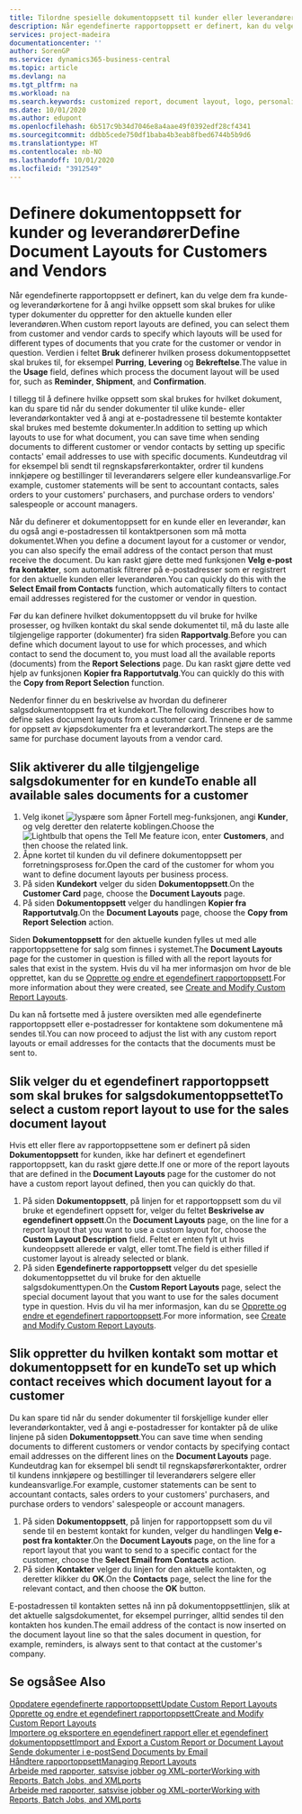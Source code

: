 ```yaml
---
title: Tilordne spesielle dokumentoppsett til kunder eller leverandører | Microsoft Docs
description: Når egendefinerte rapportoppsett er definert, kan du velge dem fra kunde- og leverandørkortene for å angi at de valgte oppsettene skal brukes for dokumenter du oppretter for den aktuelle kunden eller leverandøren.
services: project-madeira
documentationcenter: ''
author: SorenGP
ms.service: dynamics365-business-central
ms.topic: article
ms.devlang: na
ms.tgt_pltfrm: na
ms.workload: na
ms.search.keywords: customized report, document layout, logo, personalize
ms.date: 10/01/2020
ms.author: edupont
ms.openlocfilehash: 6b517c9b34d7046e8a4aae49f0392edf28cf4341
ms.sourcegitcommit: ddbb5cede750df1baba4b3eab8fbed6744b5b9d6
ms.translationtype: HT
ms.contentlocale: nb-NO
ms.lasthandoff: 10/01/2020
ms.locfileid: "3912549"
---
```

# <a name="define-document-layouts-for-customers-and-vendors"></a><span data-ttu-id="59e9d-103">Definere dokumentoppsett for kunder og leverandører</span><span class="sxs-lookup"><span data-stu-id="59e9d-103">Define Document Layouts for Customers and Vendors</span></span>
<span data-ttu-id="59e9d-104">Når egendefinerte rapportoppsett er definert, kan du velge dem fra kunde- og leverandørkortene for å angi hvilke oppsett som skal brukes for ulike typer dokumenter du oppretter for den aktuelle kunden eller leverandøren.</span><span class="sxs-lookup"><span data-stu-id="59e9d-104">When custom report layouts are defined, you can select them from customer and vendor cards to specify which layouts will be used for different types of documents that you crate for the customer or vendor in question.</span></span> <span data-ttu-id="59e9d-105">Verdien i feltet **Bruk** definerer hvilken prosess dokumentoppsettet skal brukes til, for eksempel **Purring**, **Levering** og **Bekreftelse**.</span><span class="sxs-lookup"><span data-stu-id="59e9d-105">The value in the **Usage** field, defines which process the document layout will be used for, such as **Reminder**, **Shipment**, and **Confirmation**.</span></span>

<span data-ttu-id="59e9d-106">I tillegg til å definere hvilke oppsett som skal brukes for hvilket dokument, kan du spare tid når du sender dokumenter til ulike kunde- eller leverandørkontakter ved å angi at e-postadressene til bestemte kontakter skal brukes med bestemte dokumenter.</span><span class="sxs-lookup"><span data-stu-id="59e9d-106">In addition to setting up which layouts to use for what document, you can save time when sending documents to different customer or vendor contacts by setting up specific contacts' email addresses to use with specific documents.</span></span> <span data-ttu-id="59e9d-107">Kundeutdrag vil for eksempel bli sendt til regnskapsførerkontakter, ordrer til kundens innkjøpere og bestillinger til leverandørers selgere eller kundeansvarlige.</span><span class="sxs-lookup"><span data-stu-id="59e9d-107">For example, customer statements will be sent to accountant contacts, sales orders to your customers' purchasers, and purchase orders to vendors' salespeople or account managers.</span></span>

<span data-ttu-id="59e9d-108">Når du definerer et dokumentoppsett for en kunde eller en leverandør, kan du også angi e-postadressen til kontaktpersonen som må motta dokumentet.</span><span class="sxs-lookup"><span data-stu-id="59e9d-108">When you define a document layout for a customer or vendor, you can also specify the email address of the contact person that must receive the document.</span></span> <span data-ttu-id="59e9d-109">Du kan raskt gjøre dette med funksjonen **Velg e-post fra kontakter**, som automatisk filtrerer på e-postadresser som er registrert for den aktuelle kunden eller leverandøren.</span><span class="sxs-lookup"><span data-stu-id="59e9d-109">You can quickly do this with the **Select Email from Contacts** function, which automatically filters to contact email addresses registered for the customer or vendor in question.</span></span>

<span data-ttu-id="59e9d-110">Før du kan definere hvilket dokumentoppsett du vil bruke for hvilke prosesser, og hvilken kontakt du skal sende dokumentet til, må du laste alle tilgjengelige rapporter (dokumenter) fra siden **Rapportvalg**.</span><span class="sxs-lookup"><span data-stu-id="59e9d-110">Before you can define which document layout to use for which processes, and which contact to send the document to, you must load all the available reports (documents) from the **Report Selections** page.</span></span> <span data-ttu-id="59e9d-111">Du kan raskt gjøre dette ved hjelp av funksjonen **Kopier fra Rapportutvalg**.</span><span class="sxs-lookup"><span data-stu-id="59e9d-111">You can quickly do this with the **Copy from Report Selection** function.</span></span>

<span data-ttu-id="59e9d-112">Nedenfor finner du en beskrivelse av hvordan du definerer salgsdokumentoppsett fra et kundekort.</span><span class="sxs-lookup"><span data-stu-id="59e9d-112">The following describes how to define sales document layouts from a customer card.</span></span> <span data-ttu-id="59e9d-113">Trinnene er de samme for oppsett av kjøpsdokumenter fra et leverandørkort.</span><span class="sxs-lookup"><span data-stu-id="59e9d-113">The steps are the same for purchase document layouts from a vendor card.</span></span>

## <a name="to-enable-all-available-sales-documents-for-a-customer"></a><span data-ttu-id="59e9d-114">Slik aktiverer du alle tilgjengelige salgsdokumenter for en kunde</span><span class="sxs-lookup"><span data-stu-id="59e9d-114">To enable all available sales documents for a customer</span></span>
1. <span data-ttu-id="59e9d-115">Velg ikonet ![lyspære som åpner Fortell meg-funksjonen](media/ui-search/search_small.png "Fortell hva du vil gjøre"), angi **Kunder**, og velg deretter den relaterte koblingen.</span><span class="sxs-lookup"><span data-stu-id="59e9d-115">Choose the ![Lightbulb that opens the Tell Me feature](media/ui-search/search_small.png "Tell me what you want to do") icon, enter **Customers**, and then choose the related link.</span></span>
2. <span data-ttu-id="59e9d-116">Åpne kortet til kunden du vil definere dokumentoppsett per forretningsprosess for.</span><span class="sxs-lookup"><span data-stu-id="59e9d-116">Open the card of the customer for whom you want to define document layouts per business process.</span></span>
3. <span data-ttu-id="59e9d-117">På siden **Kundekort** velger du siden **Dokumentoppsett**.</span><span class="sxs-lookup"><span data-stu-id="59e9d-117">On the **Customer Card** page, choose the **Document Layouts** page.</span></span>
4. <span data-ttu-id="59e9d-118">På siden **Dokumentoppsett** velger du handlingen **Kopier fra Rapportutvalg**.</span><span class="sxs-lookup"><span data-stu-id="59e9d-118">On the **Document Layouts** page, choose the **Copy from Report Selection** action.</span></span>

<span data-ttu-id="59e9d-119">Siden **Dokumentoppsett** for den aktuelle kunden fylles ut med alle rapportoppsettene for salg som finnes i systemet.</span><span class="sxs-lookup"><span data-stu-id="59e9d-119">The **Document Layouts** page for the customer in question is filled with all the report layouts for sales that exist in the system.</span></span> <span data-ttu-id="59e9d-120">Hvis du vil ha mer informasjon om hvor de ble opprettet, kan du se [Opprette og endre et egendefinert rapportoppsett](ui-how-create-custom-report-layout.md).</span><span class="sxs-lookup"><span data-stu-id="59e9d-120">For more information about they were created, see [Create and Modify Custom Report Layouts](ui-how-create-custom-report-layout.md).</span></span>

<span data-ttu-id="59e9d-121">Du kan nå fortsette med å justere oversikten med alle egendefinerte rapportoppsett eller e-postadresser for kontaktene som dokumentene må sendes til.</span><span class="sxs-lookup"><span data-stu-id="59e9d-121">You can now proceed to adjust the list with any custom report layouts or email addresses for the contacts that the documents must be sent to.</span></span>

## <a name="to-select-a-custom-report-layout-to-use-for-the-sales-document-layout"></a><span data-ttu-id="59e9d-122">Slik velger du et egendefinert rapportoppsett som skal brukes for salgsdokumentoppsettet</span><span class="sxs-lookup"><span data-stu-id="59e9d-122">To select a custom report layout to use for the sales document layout</span></span>
<span data-ttu-id="59e9d-123">Hvis ett eller flere av rapportoppsettene som er definert på siden **Dokumentoppsett** for kunden, ikke har definert et egendefinert rapportoppsett, kan du raskt gjøre dette.</span><span class="sxs-lookup"><span data-stu-id="59e9d-123">If one or more of the report layouts that are defined in the **Document Layouts** page for the customer do not have a custom report layout defined, then you can quickly do that.</span></span>

1. <span data-ttu-id="59e9d-124">På siden **Dokumentoppsett**, på linjen for et rapportoppsett som du vil bruke et egendefinert oppsett for, velger du feltet **Beskrivelse av egendefinert oppsett**.</span><span class="sxs-lookup"><span data-stu-id="59e9d-124">On the **Document Layouts** page, on the line for a report layout that you want to use a custom layout for, choose the **Custom Layout Description** field.</span></span> <span data-ttu-id="59e9d-125">Feltet er enten fylt ut hvis kundeoppsett allerede er valgt, eller tomt.</span><span class="sxs-lookup"><span data-stu-id="59e9d-125">The field is either filled if customer layout is already selected or blank.</span></span>
2. <span data-ttu-id="59e9d-126">På siden **Egendefinerte rapportoppsett** velger du det spesielle dokumentoppsettet du vil bruke for den aktuelle salgsdokumenttypen.</span><span class="sxs-lookup"><span data-stu-id="59e9d-126">On the **Custom Report Layouts** page, select the special document layout that you want to use for the sales document type in question.</span></span> <span data-ttu-id="59e9d-127">Hvis du vil ha mer informasjon, kan du se [Opprette og endre et egendefinert rapportoppsett](ui-how-create-custom-report-layout.md).</span><span class="sxs-lookup"><span data-stu-id="59e9d-127">For more information, see [Create and Modify Custom Report Layouts](ui-how-create-custom-report-layout.md).</span></span>

## <a name="to-set-up-which-contact-receives-which-document-layout-for-a-customer"></a><span data-ttu-id="59e9d-128">Slik oppretter du hvilken kontakt som mottar et dokumentoppsett for en kunde</span><span class="sxs-lookup"><span data-stu-id="59e9d-128">To set up which contact receives which document layout for a customer</span></span>
<span data-ttu-id="59e9d-129">Du kan spare tid når du sender dokumenter til forskjellige kunder eller leverandørkontakter, ved å angi e-postadresser for kontakter på de ulike linjene på siden **Dokumentoppsett**.</span><span class="sxs-lookup"><span data-stu-id="59e9d-129">You can save time when sending documents to different customers or vendor contacts by specifying contact email addresses on the different lines on the **Document Layouts** page.</span></span> <span data-ttu-id="59e9d-130">Kundeutdrag kan for eksempel bli sendt til regnskapsførerkontakter, ordrer til kundens innkjøpere og bestillinger til leverandørers selgere eller kundeansvarlige.</span><span class="sxs-lookup"><span data-stu-id="59e9d-130">For example, customer statements can be sent to accountant contacts, sales orders to your customers' purchasers, and purchase orders to vendors' salespeople or account managers.</span></span>

1. <span data-ttu-id="59e9d-131">På siden **Dokumentoppsett**, på linjen for rapportoppsett som du vil sende til en bestemt kontakt for kunden, velger du handlingen **Velg e-post fra kontakter**.</span><span class="sxs-lookup"><span data-stu-id="59e9d-131">On the **Document Layouts** page, on the line for a report layout that you want to send to a specific contact for the customer, choose the **Select Email from Contacts** action.</span></span>
2. <span data-ttu-id="59e9d-132">På siden **Kontakter** velger du linjen for den aktuelle kontakten, og deretter klikker du **OK**.</span><span class="sxs-lookup"><span data-stu-id="59e9d-132">On the **Contacts** page, select the line for the relevant contact, and then choose the **OK** button.</span></span>

<span data-ttu-id="59e9d-133">E-postadressen til kontakten settes nå inn på dokumentoppsettlinjen, slik at det aktuelle salgsdokumentet, for eksempel purringer, alltid sendes til den kontakten hos kunden.</span><span class="sxs-lookup"><span data-stu-id="59e9d-133">The email address of the contact is now inserted on the document layout line so that the sales document in question, for example, reminders, is always sent to that contact at the customer's company.</span></span>

## <a name="see-also"></a><span data-ttu-id="59e9d-134">Se også</span><span class="sxs-lookup"><span data-stu-id="59e9d-134">See Also</span></span>  
[<span data-ttu-id="59e9d-135">Oppdatere egendefinerte rapportoppsett</span><span class="sxs-lookup"><span data-stu-id="59e9d-135">Update Custom Report Layouts</span></span>](ui-update-report-layouts.md)  
[<span data-ttu-id="59e9d-136">Opprette og endre et egendefinert rapportoppsett</span><span class="sxs-lookup"><span data-stu-id="59e9d-136">Create and Modify Custom Report Layouts</span></span>](ui-how-create-custom-report-layout.md)  
[<span data-ttu-id="59e9d-137">Importere og eksportere en egendefinert rapport eller et egendefinert dokumentoppsett</span><span class="sxs-lookup"><span data-stu-id="59e9d-137">Import and Export a Custom Report or Document Layout</span></span>](ui-how-import-and-export-report-layout.md)  
[<span data-ttu-id="59e9d-138">Sende dokumenter i e-post</span><span class="sxs-lookup"><span data-stu-id="59e9d-138">Send Documents by Email</span></span>](ui-how-send-documents-email.md)  
[<span data-ttu-id="59e9d-139">Håndtere rapportoppsett</span><span class="sxs-lookup"><span data-stu-id="59e9d-139">Managing Report Layouts</span></span>](ui-manage-report-layouts.md)  
[<span data-ttu-id="59e9d-140">Arbeide med rapporter, satsvise jobber og XML-porter</span><span class="sxs-lookup"><span data-stu-id="59e9d-140">Working with Reports, Batch Jobs, and XMLports</span></span>](ui-work-report.md)  
[<span data-ttu-id="59e9d-141">Arbeide med rapporter, satsvise jobber og XML-porter</span><span class="sxs-lookup"><span data-stu-id="59e9d-141">Working with Reports, Batch Jobs, and XMLports</span></span>](ui-work-report.md)  

